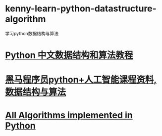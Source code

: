 # kenny-learn-python-datastructure-algorithm
学习python数据结构与算法
# <a href="https://github.com/PegasusWang/python_data_structures_and_algorithms">Python 中文数据结构和算法教程</a>
# <a href="https://gitee.com/JokerJohn/black_horse_python">黑马程序员python+人工智能课程资料,数据结构与算法</a>
# <a href="https://github.com/TheAlgorithms/Python">All Algorithms implemented in Python</a>
# <a href=""></a>
# <a href=""></a>
# <a href=""></a>
# <a href=""></a>
# <a href=""></a>
# <a href=""></a>
# <a href=""></a>
# <a href=""></a>
# <a href=""></a>
# <a href=""></a>
# <a href=""></a>
# <a href=""></a>
# <a href=""></a>
# <a href=""></a>
# <a href=""></a>
# <a href=""></a>
